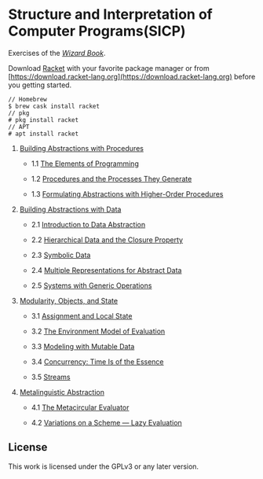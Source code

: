 # Structure and Interpretation of Computer Programs(SICP)

Exercises of the *[Wizard Book](https://mitpress.mit.edu/sites/default/files/sicp/index.html)*.

Download [Racket](https://racket-lang.org) with your favorite package manager or from [https://download.racket-lang.org](https://download.racket-lang.org) before you getting started.

```
// Homebrew
$ brew cask install racket
// pkg
# pkg install racket
// APT
# apt install racket
```

1. [Building Abstractions with Procedures](./1_Building_Abstractions_with_Procedures)

    - 1.1 [The Elements of Programming](./1_Building_Abstractions_with_Procedures/1.1_The_Elements_of_Programming)

    - 1.2 [Procedures and the Processes They Generate](./1_Building_Abstractions_with_Procedures/1.2_Procedures_and_the_Processes_They_Generate)

    - 1.3 [Formulating Abstractions with Higher-Order Procedures](./1_Building_Abstractions_with_Procedures/1.3_Formulating_Abstractions_with_Higher-Order_Procedures)

2. [Building Abstractions with Data](./2_Building_Abstractions_with_Data)

    - 2.1 [Introduction to Data Abstraction](./2_Building_Abstractions_with_Data/2.1_Introduction_to_Data_Abstraction)

    - 2.2 [Hierarchical Data and the Closure Property](./2_Building_Abstractions_with_Data/2.2_Hierarchical_Data_and_the_Closure_Property)

    - 2.3 [Symbolic Data](./2_Building_Abstractions_with_Data/2.3_Symbolic_Data)

    - 2.4 [Multiple Representations for Abstract Data](./2_Building_Abstractions_with_Data/2.4_Multiple_Representations_for_Abstract_Data)

    - 2.5 [Systems with Generic Operations](./2_Building_Abstractions_with_Data/2.5_Systems_with_Generic_Operations)

3. [Modularity, Objects, and State](./3_Modularity_Objects_and_State)

    - 3.1 [Assignment and Local State](./3_Modularity_Objects_and_State/3.1_Assignment_and_Local_State)

    - 3.2 [The Environment Model of Evaluation](/3_Modularity_Objects_and_State/3.2_The_Environment_Model_of_Evaluation)

    - 3.3 [Modeling with Mutable Data](/3_Modularity_Objects_and_State/3.3_Modeling_with_Mutable_Data)

    - 3.4 [Concurrency: Time Is of the Essence](/3_Modularity_Objects_and_State/3.4_Concurrency_Time_Is_of_the_Essence)

    - 3.5 [Streams](/3_Modularity_Objects_and_State/3.5_Streams)

4. [Metalinguistic Abstraction](.4_Metalinguistic_Abstraction)

    - 4.1 [The Metacircular Evaluator](.4_Metalinguistic_Abstraction/4.1_The_Metacircular_Evaluator)

    - 4.2 [Variations on a Scheme — Lazy Evaluation](.4_Metalinguistic_Abstraction/4.2_Variations_on_a_Scheme_Lazy_Evaluation)

## License

This work is licensed under the GPLv3 or any later version.
